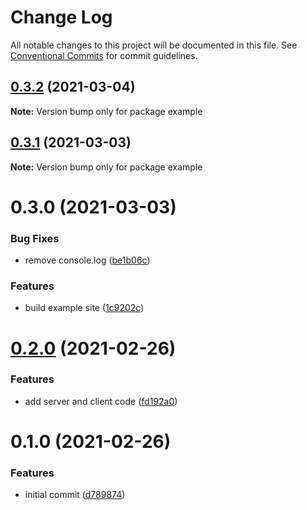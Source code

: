 # Change Log

All notable changes to this project will be documented in this file.
See [Conventional Commits](https://conventionalcommits.org) for commit guidelines.

## [0.3.2](https://github.com/arshad/next-mdx/compare/example@0.3.1...example@0.3.2) (2021-03-04)

**Note:** Version bump only for package example





## [0.3.1](https://github.com/arshad/next-mdx/compare/example@0.3.0...example@0.3.1) (2021-03-03)

**Note:** Version bump only for package example





# 0.3.0 (2021-03-03)


### Bug Fixes

* remove console.log ([be1b06c](https://github.com/arshad/next-mdx/commit/be1b06c02bcc512df01c7e71473c53518893a112))


### Features

* build example site ([1c9202c](https://github.com/arshad/next-mdx/commit/1c9202cf6cab806e79a2149e75508b90a02ebb51))





# [0.2.0](https://github.com/arshad/next-mdx/compare/example-site@0.1.0...example-site@0.2.0) (2021-02-26)


### Features

* add server and client code ([fd192a0](https://github.com/arshad/next-mdx/commit/fd192a0dbeb9d94c0b3890c1751788560fd07c8d))





# 0.1.0 (2021-02-26)


### Features

* initial commit ([d789874](https://github.com/arshad/next-mdx/commit/d789874a84f9f6fdd197133be32b4d8bf8fa95dc))
